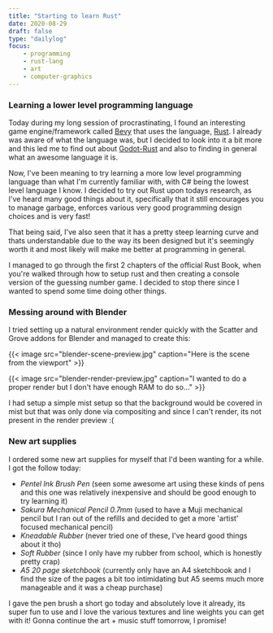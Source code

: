 ```yaml
---
title: "Starting to learn Rust"
date: 2020-08-29
draft: false
type: "dailylog"
focus:
    - programming
    - rust-lang
    - art
    - computer-graphics
---
```


### Learning a lower level programming language

Today during my long session of procrastinating, I found an interesting game engine/framework called [Bevy](https://bevyengine.org/) that uses the language, [Rust](https://www.rust-lang.org/). I already was aware of what the language was, but I decided to look into it a bit more and this led me to find out about [Godot-Rust](https://github.com/godot-rust/godot-rust) and also to finding in general what an awesome language it is.

Now, I've been meaning to try learning a more low level programming language than what I'm currently familiar with, with C# being the lowest level language I know. I decided to try out Rust upon todays research, as I've heard many good things about it, specifically that it still encourages you to manage garbage, enforces various very good programming design choices and is very fast!

That being said, I've also seen that it has a pretty steep learning curve and thats understandable due to the way its been designed but it's seemingly worth it and most likely will make me better at programming in general.

I managed to go through the first 2 chapters of the official Rust Book, when you're walked through how to setup rust and then creating a console version of the guessing number game. I decided to stop there since I wanted to spend some time doing other things. 

### Messing around with Blender

I tried setting up a natural environment render quickly with the Scatter and Grove addons for Blender and managed to create this:

{{< image src="blender-scene-preview.jpg" caption="Here is the scene from the viewport" >}}

{{< image src="blender-render-preview.jpg" caption="I wanted to do a proper render but I don't have enough RAM to do so..." >}}

I had setup a simple mist setup so that the background would be covered in mist but that was only done via compositing and since I can't render, its not present in the render preview :(

### New art supplies

I ordered some new art supplies for myself that I'd been wanting for a while. I got the follow today:

 - *Pentel Ink Brush Pen* (seen some awesome art using these kinds of pens and this one was relatively inexpensive and should be good enough to try learning it)
 - *Sakura Mechanical Pencil 0.7mm* (used to have a Muji mechanical pencil but I ran out of the refills and decided to get a more 'artist' focused mechanical pencil)
 - *Kneadable Rubber* (never tried one of these, I've heard good things about it tho)
 - *Soft Rubber* (since I only have my rubber from school, which is honestly pretty crap)
 - *A5 20 page sketchbook* (currently only have an A4 sketchbook and I find the size of the pages a bit too intimidating but A5 seems much more manageable and it was a cheap purchase)

I gave the pen brush a short go today and absolutely love it already, its super fun to use and I love the various textures and line weights you can get with it! Gonna continue the art + music stuff tomorrow, I promise!